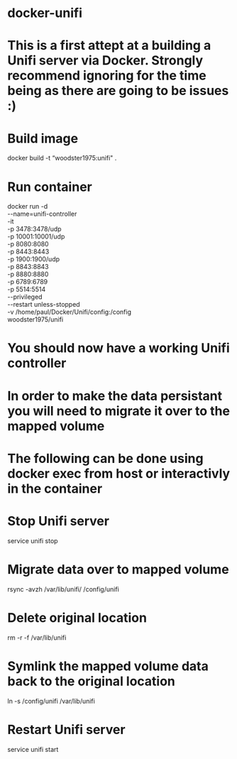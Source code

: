 # docker-unifi
# This is a first attept at a building a Unifi server via Docker.  Strongly recommend ignoring for the time being as there are going to be issues :)
# Build image
docker build -t “woodster1975:unifi" .
# Run container
docker run -d \
  --name=unifi-controller \
  -it \
  -p 3478:3478/udp \
  -p 10001:10001/udp \
  -p 8080:8080 \
  -p 8443:8443 \
  -p 1900:1900/udp \
  -p 8843:8843 \
  -p 8880:8880 \
  -p 6789:6789 \
  -p 5514:5514 \
  --privileged \
  --restart unless-stopped \
  -v /home/paul/Docker/Unifi/config:/config \
  woodster1975/unifi
# You should now have a working Unifi controller
# In order to make the data persistant you will need to migrate it over to the mapped volume
# The following can be done using docker exec from host or interactivly in the container
# Stop Unifi server
service unifi stop
# Migrate data over to mapped volume
rsync -avzh /var/lib/unifi/ /config/unifi
# Delete original location
rm -r -f /var/lib/unifi
# Symlink the mapped volume data back to the original location
ln -s /config/unifi /var/lib/unifi
# Restart Unifi server
service unifi start
